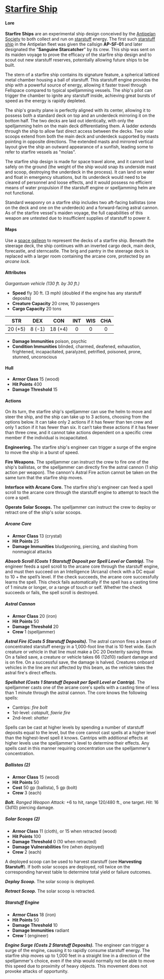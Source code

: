 # [Starfire Ship](https://github.com/mpanighetti/dnd5e-monsters/blob/main/vehicles/starfire-ship.md)

#### Lore

**Starfire Ships** are an experimental ship design conceived by the [Antipelan Society](../../../organizations/antipelan-society) to both collect and run on [starstuff](../../../artifacts/starstuff) energy. The first such [starstuff ship](../) in the Antipelan fleet was given the callsign **AP-SF-01** and later designated the "**Sanguine Starcatcher**" by its crew. This ship was sent on its maiden voyage to prove the efficacy of the starfire ship design and to scout out new starstuff reserves, potentially allowing future ships to be built.

The stern of a starfire ship contains its signature feature, a spherical latticed metal chamber housing a ball of starstuff. This starstuff engine provides the ship with a powerful source of energy, allowing it faster travel through Fellspace compared to typical spelljamming vessels. The ship's pilot can trigger the chamber to ignite any starstuff inside, achieving great bursts of speed as the energy is rapidly depleted.

The ship's gravity plane is perfectly aligned with its center, allowing it to possess both a standard deck on top and an underdeck mirroring it on the bottom half. The two decks are laid out identically, with only the spelljamming helm on the main deck differentiating them. A ladder extends through the ship to allow fast direct access between the decks. Two solar scoops extend from both the main deck and underdeck supported by masts pointing in opposite directions. The extended masts and mirrored vertical layout give the ship an outward appearance of a sunfish, leading some to refer to starfire vessels as "molas".

The starfire ship design is made for space travel alone, and it cannot land safely on the ground (the weight of the ship would snap its underside mast and scoop, destroying the underdeck in the process). It can land on water and float in emergency situations, but its underdeck would need to be cleared of personnel and loose effects, and it would possess no efficient means of water propulsion if the starstuff engine or spelljamming helm are not functional.

Standard weaponry on a starfire ship includes two aft-facing ballistas (one on the deck and one on the underdeck) and a forward-facing astral cannon. As of the starfire vessel's maiden voyage, the full capabilities of this weapon are untested due to insufficient supplies of starstuff to power it.

#### Maps

Use a [space galleon](https://www.dndbeyond.com/sources/sais/aag/astral-adventuring#SpaceGalleon) to represent the decks of a starfire ship. Beneath the steerage deck, the ship continues with an inverted cargo deck, main deck, forecastle, and sterncastle. The brig and pantry in the steerage deck is replaced with a larger room containing the arcane core, protected by an _arcane lock_.

#### Attributes

_Gargantuan vehicle (130 ft. by 30 ft.)_

- **Speed** fly 30 ft. (3 mph) (doubled if the engine has any starstuff deposits)
- **Creature Capacity** 20 crew, 10 passengers
- **Cargo Capacity** 20 tons

|  STR  |  DEX  |  CON  |  INT  |  WIS  |  CHA  |
|:-----:|:-----:|:-----:|:-----:|:-----:|:-----:|
|20 (+5)|8 (-1) |18 (+4)|0|0|0|

- **Damage Immunities** poison, psychic
- **Condition Immunities** blinded, charmed, deafened, exhaustion, frightened, incapacitated, paralyzed, petrified, poisoned, prone, stunned, unconscious

#### Hull

- **Armor Class** 15 (wood)
- **Hit Points** 400
- **Damage Threshold** 15

#### Actions

On its turn, the starfire ship's spelljammer can use the helm to move and steer the ship, and the ship can take up to 3 actions, choosing from the options below.  It can take only 2 actions if it has fewer than ten crew and only 1 action if it has fewer than six. It can’t take these actions if it has fewer than three crew, and it cannot take actions dependent on a specific crew member if the individual is incapacitated.

**Engineering.** The starfire ship's engineer can trigger a surge of the engine to move the ship in a burst of speed.

**Fire Weapons.** The spelljammer can instruct the crew to fire one of the ship's ballistas, or the spelljammer can directly fire the astral cannon (1 ship action per weapon). The cannon's Astral Fire action cannot be taken on the same turn that the starfire ship moves.

**Interface with Arcane Core.** The starfire ship's engineer can feed a spell scroll to the arcane core through the starstuff engine to attempt to teach the core a spell.

**Operate Solar Scoops.** The spelljammer can instruct the crew to deploy or retract one of the ship's solar scoops.

##### Arcane Core

- **Armor Class** 13 (crystal)
- **Hit Points** 25
- **Damage Immunities** bludgeoning, piercing, and slashing from nonmagical attacks

_**Absorb Scroll (Costs 1 Starstuff Deposit per Spell Level or Cantrip).**_ The engineer feeds a spell scroll to the arcane core through the starstuff engine, and must then succeed on an Intelligence (Arcana) check with a DC equal to 10 + the spell’s level. If the check succeeds, the arcane core successfully learns the spell. This check fails automatically if the spell has a casting time of 1 minute or longer, or a range of touch or self. Whether the check succeeds or fails, the spell scroll is destroyed.

##### Astral Cannon

- **Armor Class** 20 (iron)
- **Hit Points** 50
- **Damage Threshold** 20
- **Crew** 1 (spelljammer)

_**Astral Fire (Costs 5 Starstuff Deposits).**_ The astral cannon fires a beam of concentrated starstuff energy in a 1,000-foot line that is 10 feet wide. Each creature or vehicle in that line must make a DC 20 Dexterity saving throw. On a failed save, a creature or vehicle takes 66 (12d10) radiant damage and is on fire. On a successful save, the damage is halved. Creatures onboard vehicles in the line are not affected by this beam, as the vehicle takes the astral fire's direct effects.

_**Spellshot (Costs 1 Starstuff Deposit per Spell Level or Cantrip).**_ The spelljammer casts one of the arcane core's spells with a casting time of less than 1 minute through the astral cannon. The core knows the following spells:

- Cantrips: _fire bolt_
- 1st-level: _catapult_, _faerie fire_
- 2nd-level: _shatter_

Spells can be cast at higher levels by spending a number of starstuff deposits equal to the level, but the core cannot cast spells at a higher level than the highest-level spell it knows. Cantrips with additional effects at higher levels use the spelljammer's level to determine their effects. Any spells cast in this manner requiring concentration use the spelljammer's concentration.

##### Ballistas (2)

- **Armor Class** 15 (wood)
- **Hit Points** 50
- **Cost** 50 gp (ballista), 5 gp (bolt)
- **Crew** 3 (each)

_**Bolt.** Ranged Weapon Attack:_ +6 to hit, range 120/480 ft., one target. _Hit:_ 16 (3d10) piercing damage.

##### Solar Scoops (2)

- **Armor Class** 11 (cloth), or 15 when retracted (wood)
- **Hit Points** 100
- **Damage Threshold** 0 (10 when retracted)
- **Damage Vulnerabilities** fire (when deployed)
- **Crew** 2 (each)

A deployed scoop can be used to harvest starstuff (see **Harvesting Starstuff**). If both solar scoops are deployed, roll twice on the corresponding harvest table to determine total yield or failure outcomes.

_**Deploy Scoop.**_ The solar scoop is deployed.

_**Retract Scoop.**_ The solar scoop is retracted.

##### Starstuff Engine

- **Armor Class** 18 (iron)
- **Hit Points** 50
- **Damage Threshold** 10
- **Damage Immunities** radiant
- **Crew** 1 (engineer)

_**Engine Surge (Costs 2 Starstuff Deposits).**_ The engineer can trigger a surge of the engine, causing it to rapidly consume starstuff energy. The starfire ship moves up to 1,000 feet in a straight line in a direction of the spelljammer's choice, even if the ship would normally not be able to move this speed due to proximity of heavy objects. This movement does not provoke attacks of opportunity.

